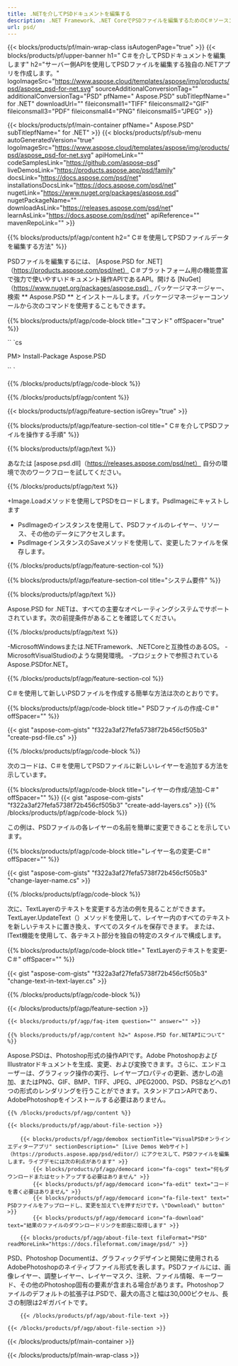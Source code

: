 ```yaml
---
title: .NETを介してPSDドキュメントを編集する
description: .NET Framework、.NET CoreでPSDファイルを編集するためのC＃ソースコード。
url: psd/
---
```


{{< blocks/products/pf/main-wrap-class isAutogenPage="true" >}}
{{< blocks/products/pf/upper-banner h1=" C＃を介してPSDドキュメントを編集します" h2="サーバー側APIを使用してPSDファイルを編集する独自の.NETアプリを作成します。" logoImageSrc="https://www.aspose.cloud/templates/aspose/img/products/psd/aspose_psd-for-net.svg" sourceAdditionalConversionTag="" additionalConversionTag="PSD" pfName=" Aspose.PSD" subTitlepfName=" for .NET" downloadUrl="" fileiconsmall1="TIFF" fileiconsmall2="GIF" fileiconsmall3="PDF" fileiconsmall4="PNG" fileiconsmall5="JPEG" >}}

{{< blocks/products/pf/main-container pfName=" Aspose.PSD" subTitlepfName=" for .NET" >}}
{{< blocks/products/pf/sub-menu autoGeneratedVersion="true" logoImageSrc="https://www.aspose.cloud/templates/aspose/img/products/psd/aspose_psd-for-net.svg" apiHomeLink="" codeSamplesLink="https://github.com/aspose-psd" liveDemosLink="https://products.aspose.app/psd/family" docsLink="https://docs.aspose.com/psd/net" installationsDocsLink="https://docs.aspose.com/psd/net" nugetLink="https://www.nuget.org/packages/aspose.psd" nugetPackageName="" downloadAsLink="https://releases.aspose.com/psd/net" learnAsLink="https://docs.aspose.com/psd/net" apiReference="" mavenRepoLink="" >}}

{{% blocks/products/pf/agp/content h2=" C＃を使用してPSDファイルデータを編集する方法" %}}

 PSDファイルを編集するには、
 [Aspose.PSD for .NET]（https://products.aspose.com/psd/net）
 C＃プラットフォーム用の機能豊富で強力で使いやすいドキュメント操作APIであるAPI。開ける
 [NuGet]（https://www.nuget.org/packages/aspose.psd）
 パッケージマネージャー、検索
 ** Aspose.PSD **
 とインストールします。パッケージマネージャーコンソールから次のコマンドを使用することもできます。

{{% blocks/products/pf/agp/code-block title="コマンド" offSpacer="true" %}}

`` `cs

PM> Install-Package Aspose.PSD

`` `

{{% /blocks/products/pf/agp/code-block %}}

{{% /blocks/products/pf/agp/content %}}

{{< blocks/products/pf/agp/feature-section isGrey="true" >}}

{{% blocks/products/pf/agp/feature-section-col title=" C＃を介してPSDファイルを操作する手順" %}}

{{% blocks/products/pf/agp/text %}}

 あなたは
 [aspose.psd.dll]（https://releases.aspose.com/psd/net）
 自分の環境で次のワークフローを試してください。

{{% /blocks/products/pf/agp/text %}}

+Image.Loadメソッドを使用してPSDをロードします。PsdImageにキャストします
+ PsdImageのインスタンスを使用して、PSDファイルのレイヤー、リソース、その他のデータにアクセスします。
+ PsdImageインスタンスのSaveメソッドを使用して、変更したファイルを保存します。

{{% /blocks/products/pf/agp/feature-section-col %}}

{{% blocks/products/pf/agp/feature-section-col title="システム要件" %}}

{{% blocks/products/pf/agp/text %}}

 Aspose.PSD for .NETは、すべての主要なオペレーティングシステムでサポートされています。次の前提条件があることを確認してください。

{{% /blocks/products/pf/agp/text %}}

-MicrosoftWindowsまたは.NETFramework、.NETCoreと互換性のあるOS。
-MicrosoftVisualStudioのような開発環境。
-プロジェクトで参照されているAspose.PSDfor.NET。

{{% /blocks/products/pf/agp/feature-section-col %}}


C＃を使用して新しいPSDファイルを作成する簡単な方法は次のとおりです。
<!-- CODE-BLOCK -->
{{% blocks/products/pf/agp/code-block title=" PSDファイルの作成-C＃" offSpacer="" %}}

{{< gist "aspose-com-gists" "f322a3af27fefa5738f72b456cf505b3" "create-psd-file.cs" >}}

{{% /blocks/products/pf/agp/code-block %}}


次のコードは、C＃を使用してPSDファイルに新しいレイヤーを追加する方法を示しています。
<!-- CODE-BLOCK -->
{{% blocks/products/pf/agp/code-block title="レイヤーの作成/追加-C＃" offSpacer="" %}}
{{< gist "aspose-com-gists" "f322a3af27fefa5738f72b456cf505b3" "create-add-layers.cs" >}}
{{% /blocks/products/pf/agp/code-block %}}


この例は、PSDファイルの各レイヤーの名前を簡単に変更できることを示しています。
<!-- CODE-BLOCK -->
{{% blocks/products/pf/agp/code-block title="レイヤー名の変更-C＃" offSpacer="" %}}

{{< gist "aspose-com-gists" "f322a3af27fefa5738f72b456cf505b3" "change-layer-name.cs" >}}

{{% /blocks/products/pf/agp/code-block %}}


次に、TextLayerのテキストを変更する方法の例を見ることができます。TextLayer.UpdateText（）メソッドを使用して、レイヤー内のすべてのテキストを新しいテキストに置き換え、すべてのスタイルを保存できます。
または、IText機能を使用して、各テキスト部分を独自の特定のスタイルで構成します。
<!-- CODE-BLOCK -->
{{% blocks/products/pf/agp/code-block title=" TextLayerのテキストを変更-C＃" offSpacer="" %}}

{{< gist "aspose-com-gists" "f322a3af27fefa5738f72b456cf505b3" "change-text-in-text-layer.cs" >}}

{{% /blocks/products/pf/agp/code-block %}}

{{< /blocks/products/pf/agp/feature-section >}}

    {{< blocks/products/pf/agp/faq-item question="" answer="" >}}
 

<!-- aboutfile Starts -->

    {{% blocks/products/pf/agp/content h2=" Aspose.PSD for.NETAPIについて" %}}

 Aspose.PSDは、Photoshop形式の操作APIです。Adobe PhotoshopおよびIllustratorドキュメントを生成、変更、および変換できます。さらに、エンドユーザーは、グラフィック操作の実行、レイヤープロパティの更新、透かしの追加、またはPNG、GIF、BMP、TIFF、JPEG、JPEG2000、PSD、PSBなどへの1つの形式のレンダリングを行うことができます。スタンドアロンAPIであり、AdobePhotoshopをインストールする必要はありません。



    {{% /blocks/products/pf/agp/content %}}

    {{< blocks/products/pf/agp/about-file-section >}}

        {{< blocks/products/pf/agp/demobox sectionTitle="VisualPSDオンラインエディターアプリ" sectionDescription=" [Live Demos Webサイト]（https://products.aspose.app/psd/editor/）にアクセスして、PSDファイルを編集します。ライブデモには次の利点があります" >}}
            {{< blocks/products/pf/agp/democard icon="fa-cogs" text="何もダウンロードまたはセットアップする必要はありません" >}}
            {{< blocks/products/pf/agp/democard icon="fa-edit" text="コードを書く必要はありません" >}}
            {{< blocks/products/pf/agp/democard icon="fa-file-text" text=" PSDファイルをアップロードし、変更を加えて\を押すだけです。\"Download\" button" >}}
            {{< blocks/products/pf/agp/democard icon="fa-download" text="結果のファイルのダウンロードリンクを即座に取得します" >}}

        {{< blocks/products/pf/agp/about-file-text fileFormat="PSD" readMoreLink="https://docs.fileformat.com/image/psd/" >}}
PSD、Photoshop Documentは、グラフィックデザインと開発に使用されるAdobePhotoshopのネイティブファイル形式を表します。PSDファイルには、画像レイヤー、調整レイヤー、レイヤーマスク、注釈、ファイル情報、キーワード、その他のPhotoshop固有の要素が含まれる場合があります。Photoshopファイルのデフォルトの拡張子は.PSDで、最大の高さと幅は30,000ピクセル、長さの制限は2ギガバイトです。

        {{< /blocks/products/pf/agp/about-file-text >}}

    {{< /blocks/products/pf/agp/about-file-section >}}

<!-- aboutfile Ends -->

{{< /blocks/products/pf/main-container >}}
    
{{< /blocks/products/pf/main-wrap-class >}}
